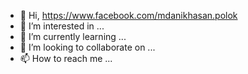 - 👋 Hi, https://www.facebook.com/mdanikhasan.polok
- 👀 I’m interested in ...
- 🌱 I’m currently learning ...
- 💞️ I’m looking to collaborate on ...
- 📫 How to reach me ...

<!---
https://www.facebook.com/mdanikhasan.polok is a ✨ special ✨ repository because its `README.md` (this file) appears on your GitHub profile.
You can click the Preview link to take a look at your changes.
--->
